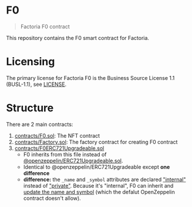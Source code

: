 # F0

> Factoria F0 contract

This repository contains the F0 smart contract for Factoria.

# Licensing

The primary license for Factoria F0 is the Business Source License 1.1 (BUSL-1.1), see [LICENSE](LICENSE).

# Structure

There are 2 main contracts:

1. [contracts/F0.sol](contracts/F0.sol): The NFT contract
2. [contracts/Factory.sol](contracts/Factory.sol): The factory contract for creating F0 contract
3. [contracts/F0ERC721Upgradeable.sol](contracts/F0ERC721Upgradeable.sol)
    - F0 inherits from this file instead of [@openzeppelin/ERC721Upgradeable.sol](https://github.com/OpenZeppelin/openzeppelin-contracts-upgradeable/blob/master/contracts/token/ERC721/ERC721Upgradeable.sol).
    - Identical to @openzeppelin/ERC721Upgradeable except **one difference**
    - **difference:** the `_name` and `_symbol` attributes are declared ["internal"](https://github.com/factoria-org/f0/blob/main/contracts/F0ERC721Upgradeable.sol#L31-L35) instead of ["private"](https://github.com/OpenZeppelin/openzeppelin-contracts-upgradeable/blob/master/contracts/token/ERC721/ERC721Upgradeable.sol#L25-L28). Because it's "internal", F0 can inherit and [update the name and symbol](contracts/F0.sol#L77-L82) (which the defalut OpenZeppelin contract doesn't allow).
